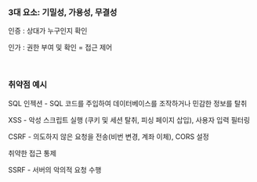 ### 3대 요소: 기밀성, 가용성, 무결성

인증 : 상대가 누구인지 확인

인가 : 권한 부여 및 확인 = 접근 제어

</br>

### 취약점 예시

SQL 인젝션 - SQL 코드를 주입하여 데이터베이스를 조작하거나 민감한 정보를 탈취

XSS - 악성 스크립트 실행 (쿠키 및 세션 탈취, 피싱 페이지 삽입), 사용자 입력 필터링

CSRF - 의도하지 않은 요청을 전송(비번 변경, 계좌 이체), CORS 설정

취약한 접근 통제

SSRF - 서버의 악의적 요청 수행
